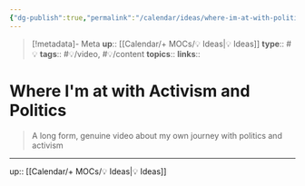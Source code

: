 ```yaml
---
{"dg-publish":true,"permalink":"/calendar/ideas/where-im-at-with-politics/","title":"Where I'm at with Activism and Politics"}
---
```


> [!metadata]- Meta
> **up**:: [[Calendar/+ MOCs/💡 Ideas\|💡 Ideas]]
> **type**:: #💡
> **tags**:: #💡/video, #💡/content
> **topics**:: 
> **links**::

# Where I'm at with Activism and Politics

> A long form, genuine video about my own journey with politics and activism 



---
up:: [[Calendar/+ MOCs/💡 Ideas\|💡 Ideas]]

